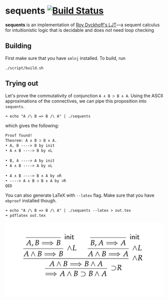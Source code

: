 # sequents [![Build Status](https://travis-ci.org/ayberkt/sequents.svg?branch=master)](https://travis-ci.org/ayberkt/sequents)

**sequents** is an implementation of [Roy Dyckhoff's LJT](https://rd.host.cs.st-andrews.ac.uk/publications/jsl57.pdf)—a sequent
calculus for intuitionistic logic that is decidable and does _not_ need loop
checking

## Building

First make sure that you have `smlnj` installed. To build, run
```
./script/build.sh
```

## Trying out

Let's prove the commutativity of conjunction `A ∧ B ⊃ B ∧ A`. Using the ASCII
approximations of the connectives, we can pipe this proposition into `sequents`.
```
➜ echo "A /\ B => B /\ A" | ./sequents
```
which gives the following:
```
Proof found!
Theorem: A ∧ B ⊃ B ∧ A.
• A, B ----> B by init
• A ∧ B ----> B by ∧L

• B, A ----> A by init
• A ∧ B ----> A by ∧L

• A ∧ B ----> B ∧ A by ∧R
• ----> A ∧ B ⊃ B ∧ A by ⊃R
QED
```

You can also generate LaTeX with `--latex` flag. Make sure that you have `ebproof`
installed though.
```
➜ echo "A /\ B => B /\ A" | ./sequents --latex > out.tex
➜ pdflatex out.tex
```
![derivation](resources/derivation.png)
